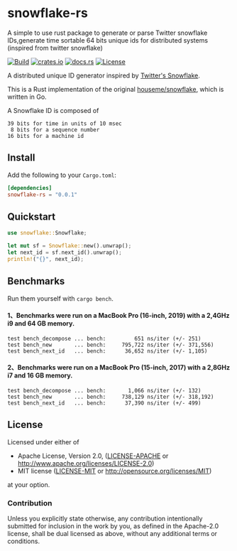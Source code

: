 # snowflake-rs
A simple to use rust package to generate or parse Twitter snowflake IDs,generate time sortable 64 bits unique ids for distributed systems (inspired from twitter snowflake)

[![Build](https://github.com/houseme/snowflake-rs/workflows/Build/badge.svg)](https://github.com/houseme/snowflake-rs/actions?query=workflow%3ABuild)
[![crates.io](https://img.shields.io/crates/v/sonyflake.svg)](https://crates.io/crates/sonyflake)
[![docs.rs](https://docs.rs/sonyflake/badge.svg)](https://docs.rs/sonyflake/)
[![License](https://img.shields.io/crates/l/sonyflake)](LICENSE-APACHE)

A distributed unique ID generator inspired by [Twitter's Snowflake](https://blog.twitter.com/2010/announcing-snowflake).

This is a Rust implementation of the original [houseme/snowflake](https://github.com/houseme/snowflake), which is written in Go.

A Snowflake ID is composed of

```
39 bits for time in units of 10 msec
 8 bits for a sequence number
16 bits for a machine id
```

## Install

Add the following to your `Cargo.toml`:
```toml
[dependencies]
snowflake-rs = "0.0.1"
```

## Quickstart

```rust
use snowflake::Snowflake;

let mut sf = Snowflake::new().unwrap();
let next_id = sf.next_id().unwrap();
println!("{}", next_id);
```

## Benchmarks


Run them yourself with `cargo bench`.

#### 1、Benchmarks were run on a MacBook Pro (16-inch, 2019) with a 2,4GHz i9 and 64 GB memory.

```
test bench_decompose ... bench:         651 ns/iter (+/- 251)
test bench_new       ... bench:     795,722 ns/iter (+/- 371,556)
test bench_next_id   ... bench:      36,652 ns/iter (+/- 1,105)
```

#### 2、Benchmarks were run on a MacBook Pro (15-inch, 2017) with a 2,8GHz i7 and 16 GB memory.

```
test bench_decompose ... bench:       1,066 ns/iter (+/- 132)
test bench_new       ... bench:     738,129 ns/iter (+/- 318,192)
test bench_next_id   ... bench:      37,390 ns/iter (+/- 499)
```

## License

Licensed under either of

* Apache License, Version 2.0, ([LICENSE-APACHE](LICENSE-APACHE) or http://www.apache.org/licenses/LICENSE-2.0)
* MIT license ([LICENSE-MIT](LICENSE-MIT) or http://opensource.org/licenses/MIT)

at your option.

### Contribution

Unless you explicitly state otherwise, any contribution intentionally submitted for inclusion in the work by you, as defined in the Apache-2.0 license, shall be dual licensed as above, without any additional terms or conditions.